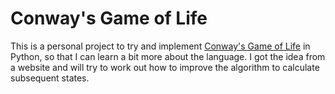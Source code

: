 # Conway's Game of Life

This is a personal project to try and implement [Conway's Game of Life](https://en.wikipedia.org/wiki/Conway%27s_Game_of_Life) in Python, so that I can learn a bit more about the language. I got the idea from a website and will try to work out how to improve the algorithm to calculate subsequent states.
